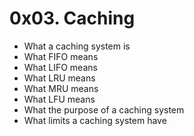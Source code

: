 # 0x03. Caching

<ul>
<li>What a caching system is</li>
<li>What FIFO means </li>
<li>What LIFO means</li>
<li>What LRU means</li>
<li>What MRU means</li>
<li>What LFU means</li>
<li>What the purpose of a caching system</li>
<li>What limits a caching system have</li>
</ul>
